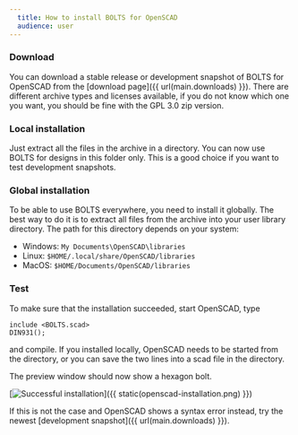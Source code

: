 ```yaml
---
  title: How to install BOLTS for OpenSCAD
  audience: user
---
```



### Download

You can download a stable release or development snapshot of BOLTS for OpenSCAD
from the [download page]({{ url(main.downloads) }}). There are different
archive types and licenses available, if you do not know which one you want,
you should be fine with the GPL 3.0 zip version.

### Local installation

Just extract all the files in the archive in a directory. You can now use BOLTS
for designs in this folder only. This is a good choice if you want to test
development snapshots.

### Global installation

To be able to use BOLTS everywhere, you need to install it globally. The best
way to do it is to extract all files from the archive into your user library
directory. The path for this directory depends on your system:

 - Windows: `My Documents\OpenSCAD\libraries`
 - Linux: `$HOME/.local/share/OpenSCAD/libraries`
 - MacOS: `$HOME/Documents/OpenSCAD/libraries`

### Test

To make sure that the installation succeeded, start OpenSCAD, type

    include <BOLTS.scad>
    DIN931();

and compile. If you installed locally, OpenSCAD needs to be started from the
directory, or you can save the two lines into a scad file in the directory.

The preview window should now show a hexagon bolt.

[<img alt="Successful installation" src="{{ static(openscad-installation.png) }}" />]({{ static(openscad-installation.png) }})

If this is not the case and OpenSCAD shows a syntax error instead, try the newest [development snapshot]({{ url(main.downloads) }}).
